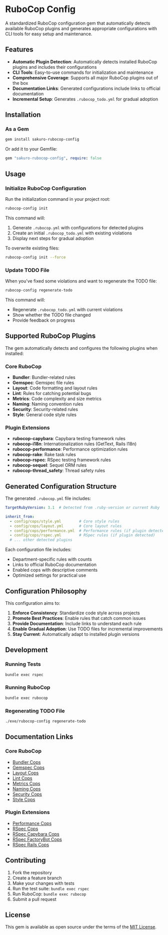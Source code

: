 # RuboCop Config

A standardized RuboCop configuration gem that automatically detects available RuboCop plugins and generates appropriate configurations with CLI tools for easy setup and maintenance.

## Features

- **Automatic Plugin Detection**: Automatically detects installed RuboCop plugins and includes their configurations
- **CLI Tools**: Easy-to-use commands for initialization and maintenance
- **Comprehensive Coverage**: Supports all major RuboCop plugins out of the box
- **Documentation Links**: Generated configurations include links to official documentation
- **Incremental Setup**: Generates `.rubocop_todo.yml` for gradual adoption

## Installation

### As a Gem

```bash
gem install sakuro-rubocop-config
```

Or add it to your Gemfile:

```ruby
gem "sakuro-rubocop-config", require: false
```

## Usage

### Initialize RuboCop Configuration

Run the initialization command in your project root:

```bash
rubocop-config init
```

This command will:
1. Generate `.rubocop.yml` with configurations for detected plugins
2. Create an initial `.rubocop_todo.yml` with existing violations
3. Display next steps for gradual adoption

To overwrite existing files:

```bash
rubocop-config init --force
```

### Update TODO File

When you've fixed some violations and want to regenerate the TODO file:

```bash
rubocop-config regenerate-todo
```

This command will:
- Regenerate `.rubocop_todo.yml` with current violations
- Show whether the TODO file changed
- Provide feedback on progress

## Supported RuboCop Plugins

The gem automatically detects and configures the following plugins when installed:

### Core RuboCop
- **Bundler**: Bundler-related rules
- **Gemspec**: Gemspec file rules  
- **Layout**: Code formatting and layout rules
- **Lint**: Rules for catching potential bugs
- **Metrics**: Code complexity and size metrics
- **Naming**: Naming convention rules
- **Security**: Security-related rules
- **Style**: General code style rules

### Plugin Extensions
- **rubocop-capybara**: Capybara testing framework rules
- **rubocop-i18n**: Internationalization rules (GetText, Rails I18n)
- **rubocop-performance**: Performance optimization rules
- **rubocop-rake**: Rake task rules
- **rubocop-rspec**: RSpec testing framework rules
- **rubocop-sequel**: Sequel ORM rules
- **rubocop-thread_safety**: Thread safety rules

## Generated Configuration Structure

The generated `.rubocop.yml` file includes:

```yaml
TargetRubyVersion: 3.1  # Detected from .ruby-version or current Ruby

inherit_from:
  - config/cops/style.yml        # Core style rules
  - config/cops/layout.yml       # Core layout rules
  - config/cops/performance.yml  # Performance rules (if plugin detected)
  - config/cops/rspec.yml        # RSpec rules (if plugin detected)
  # ... other detected plugins
```

Each configuration file includes:
- Department-specific rules with counts
- Links to official RuboCop documentation
- Enabled cops with descriptive comments
- Optimized settings for practical use

## Configuration Philosophy

This configuration aims to:

1. **Enforce Consistency**: Standardize code style across projects
2. **Promote Best Practices**: Enable rules that catch common issues
3. **Provide Documentation**: Include links to understand each rule
4. **Enable Gradual Adoption**: Use TODO files for incremental improvements
5. **Stay Current**: Automatically adapt to installed plugin versions

## Development

### Running Tests

```bash
bundle exec rspec
```

### Running RuboCop

```bash
bundle exec rubocop
```

### Regenerating TODO File

```bash
./exe/rubocop-config regenerate-todo
```

## Documentation Links

### Core RuboCop
- [Bundler Cops](https://docs.rubocop.org/rubocop/cops_bundler.html)
- [Gemspec Cops](https://docs.rubocop.org/rubocop/cops_gemspec.html)  
- [Layout Cops](https://docs.rubocop.org/rubocop/cops_layout.html)
- [Lint Cops](https://docs.rubocop.org/rubocop/cops_lint.html)
- [Metrics Cops](https://docs.rubocop.org/rubocop/cops_metrics.html)
- [Naming Cops](https://docs.rubocop.org/rubocop/cops_naming.html)
- [Security Cops](https://docs.rubocop.org/rubocop/cops_security.html)
- [Style Cops](https://docs.rubocop.org/rubocop/cops_style.html)

### Plugin Extensions  
- [Performance Cops](https://docs.rubocop.org/rubocop-performance/cops_performance.html)
- [RSpec Cops](https://docs.rubocop.org/rubocop-rspec/cops_rspec.html)
- [RSpec Capybara Cops](https://docs.rubocop.org/rubocop-rspec/cops_rspec_capybara.html)
- [RSpec FactoryBot Cops](https://docs.rubocop.org/rubocop-rspec/cops_rspec_factorybot.html)  
- [RSpec Rails Cops](https://docs.rubocop.org/rubocop-rspec/cops_rspec_rails.html)

## Contributing

1. Fork the repository
2. Create a feature branch
3. Make your changes with tests
4. Run the test suite: `bundle exec rspec`  
5. Run RuboCop: `bundle exec rubocop`
6. Submit a pull request

## License

This gem is available as open source under the terms of the [MIT License](LICENSE).